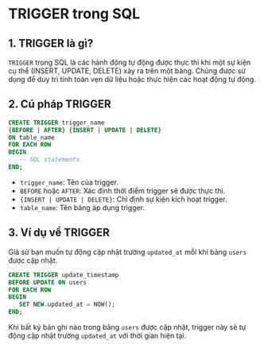 
# TRIGGER trong SQL

## 1. TRIGGER là gì?
`TRIGGER` trong SQL là các hành động tự động được thực thi khi một sự kiện cụ thể (INSERT, UPDATE, DELETE) xảy ra trên một bảng. Chúng được sử dụng để duy trì tính toàn vẹn dữ liệu hoặc thực hiện các hoạt động tự động.

## 2. Cú pháp TRIGGER
```sql
CREATE TRIGGER trigger_name
{BEFORE | AFTER} {INSERT | UPDATE | DELETE} 
ON table_name 
FOR EACH ROW
BEGIN
   -- SQL statements
END;
```

- `trigger_name`: Tên của trigger.
- `BEFORE` hoặc `AFTER`: Xác định thời điểm trigger sẽ được thực thi.
- `{INSERT | UPDATE | DELETE}`: Chỉ định sự kiện kích hoạt trigger.
- `table_name`: Tên bảng áp dụng trigger.

## 3. Ví dụ về TRIGGER
Giả sử bạn muốn tự động cập nhật trường `updated_at` mỗi khi bảng `users` được cập nhật.

```sql
CREATE TRIGGER update_timestamp
BEFORE UPDATE ON users
FOR EACH ROW
BEGIN
   SET NEW.updated_at = NOW();
END;
```

Khi bất kỳ bản ghi nào trong bảng `users` được cập nhật, trigger này sẽ tự động cập nhật trường `updated_at` với thời gian hiện tại.
